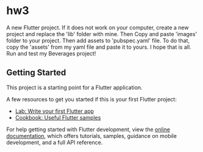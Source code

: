 # hw3

A new Flutter project.
If it does not work on your computer, create a new project and replace the 'lib' folder with mine. Then Copy and paste 'images' folder to your project. Then add assets to 'pubspec.yaml' file. To do that, copy the 'assets' from my yaml file and paste it to yours. I hope that is all. Run and test my Beverages project!

## Getting Started

This project is a starting point for a Flutter application.

A few resources to get you started if this is your first Flutter project:

- [Lab: Write your first Flutter app](https://docs.flutter.dev/get-started/codelab)
- [Cookbook: Useful Flutter samples](https://docs.flutter.dev/cookbook)

For help getting started with Flutter development, view the
[online documentation](https://docs.flutter.dev/), which offers tutorials,
samples, guidance on mobile development, and a full API reference.
